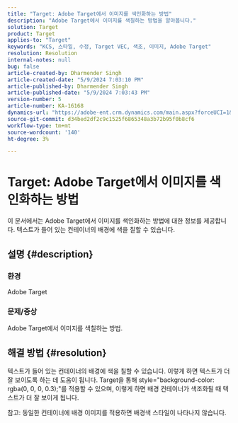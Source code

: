 ```yaml
---
title: "Target: Adobe Target에서 이미지를 색인화하는 방법"
description: "Adobe Target에서 이미지를 색칠하는 방법을 알아봅니다."
solution: Target
product: Target
applies-to: "Target"
keywords: "KCS, 스타일, 수정, Target VEC, 색조, 이미지, Adobe Target"
resolution: Resolution
internal-notes: null
bug: false
article-created-by: Dharmender Singh
article-created-date: "5/9/2024 7:03:10 PM"
article-published-by: Dharmender Singh
article-published-date: "5/9/2024 7:03:43 PM"
version-number: 5
article-number: KA-16168
dynamics-url: "https://adobe-ent.crm.dynamics.com/main.aspx?forceUCI=1&pagetype=entityrecord&etn=knowledgearticle&id=c0b589c3-360e-ef11-9f8a-6045bd006b25"
source-git-commit: d34bed2df2c9c1525f6865348a3b72b95f0b8cf6
workflow-type: tm+mt
source-wordcount: '140'
ht-degree: 3%

---
```


# Target: Adobe Target에서 이미지를 색인화하는 방법


이 문서에서는 Adobe Target에서 이미지를 색인화하는 방법에 대한 정보를 제공합니다. 텍스트가 들어 있는 컨테이너의 배경에 색을 칠할 수 있습니다.

## 설명 {#description}


### <b>환경</b>

Adobe Target

### <b>문제/증상</b>

Adobe Target에서 이미지를 색칠하는 방법.


## 해결 방법 {#resolution}


텍스트가 들어 있는 컨테이너의 배경에 색을 칠할 수 있습니다. 이렇게 하면 텍스트가 더 잘 보이도록 하는 데 도움이 됩니다.
Target을 통해 style=&quot;background-color: rgba(0, 0, 0, 0.3);&quot;를 적용할 수 있으며, 이렇게 하면 배경 컨테이너가 색조화될 때 텍스트가 더 잘 보이게 됩니다.

참고: 동일한 컨테이너에 배경 이미지를 적용하면 배경색 스타일이 나타나지 않습니다.
